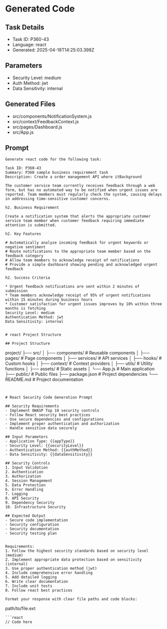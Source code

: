 # Generated Code

## Task Details
- Task ID: P360-43
- Language: react
- Generated: 2025-04-18T14:25:03.398Z

## Parameters
- Security Level: medium
- Auth Method: jwt
- Data Sensitivity: internal

## Generated Files
- src/components/NotificationSystem.js
- src/context/FeedbackContext.js
- src/pages/Dashboard.js
- src/App.js

## Prompt
```
Generate react code for the following task:

Task ID: P360-43
Summary: P360 sample business requirement task
Description: Create a order management API where itBackground

The customer service team currently receives feedback through a web form, but has no automated way to be notified when urgent issues are reported. Team members must regularly check the system, causing delays in addressing time-sensitive customer concerns.

h2. Business Requirement

Create a notification system that alerts the appropriate customer service team member when customer feedback requiring immediate attention is submitted.

h2. Key Features

# Automatically analyze incoming feedback for urgent keywords or negative sentiment
# Route notifications to the appropriate team member based on the feedback category
# Allow team members to acknowledge receipt of notifications
# Provide a simple dashboard showing pending and acknowledged urgent feedback

h2. Success Criteria

* Urgent feedback notifications are sent within 2 minutes of submission
* Team members acknowledge receipt of 95% of urgent notifications within 15 minutes during business hours
* Customer satisfaction for urgent issues improves by 10% within three months is fetching 
Security Level: medium
Authentication Method: jwt
Data Sensitivity: internal


# react Project Structure

## Project Structure
```
project/
├── src/
│   ├── components/        # Reusable components
│   ├── pages/            # Page components
│   ├── services/         # API services
│   ├── hooks/            # Custom hooks
│   ├── context/          # Context providers
│   ├── utils/            # Utility functions
│   ├── assets/           # Static assets
│   └── App.js            # Main application
├── public/               # Public files
├── package.json          # Project dependencies
└── README.md            # Project documentation
```


# React Security Code Generation Prompt

## Security Requirements
- Implement OWASP Top 10 security controls
- Follow React security best practices
- Use secure dependencies and configurations
- Implement proper authentication and authorization
- Handle sensitive data securely

## Input Parameters
- Application Type: {{appType}}
- Security Level: {{securityLevel}}
- Authentication Method: {{authMethod}}
- Data Sensitivity: {{dataSensitivity}}

## Security Controls
1. Input Validation
2. Authentication
3. Authorization
4. Session Management
5. Data Protection
6. Error Handling
7. Logging
8. API Security
9. Dependency Security
10. Infrastructure Security

## Expected Output
- Secure code implementation
- Security configuration
- Security documentation
- Security testing plan


Requirements:
1. Follow the highest security standards based on security level (medium)
2. Implement appropriate data protection based on sensitivity (internal)
3. Use proper authentication method (jwt)
4. Include comprehensive error handling
5. Add detailed logging
6. Write clear documentation
7. Include unit tests
8. Follow react best practices

Format your response with clear file paths and code blocks:
```
path/to/file.ext
```
```react
// Code here
```
```
